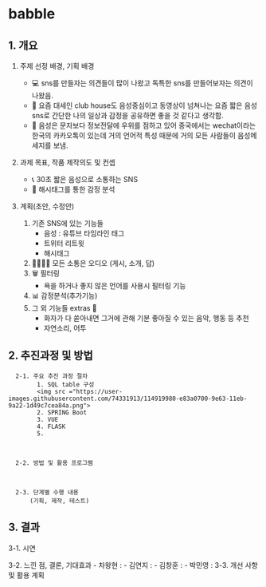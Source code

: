 # babble
## 1. 개요
1. 주제 선정 배경, 기획 배경
    - :computer:	sns를 만들자는 의견들이 많이 나왔고 독특한 sns를 만들어보자는 의견이 나왔음.
    - :loudspeaker:	요즘 대세인 club house도 음성중심이고 동영상이 넘쳐나는 요즘 짧은 음성sns로 간단한 나의 일상과 감정을 공유하면 좋을 것 같다고 생각함.
    - :microphone:	음성은 문자보다 정보전달에 우위를 점하고 있어 중국에서는 wechat이라는 한국의 카카오톡이 있는데 거의 언어적 특성 때문에 거의 모든 사람들이 음성메세지를 보냄.<br>

2. 과제 목표, 작품 제작의도 및 컨셉
    - :telephone_receiver:	 30초 짧은 음성으로 소통하는 SNS 
    - :memo: 해시태그를 통한 감정 분석
3. 계획(초안, 수정안)
    1. 기존 SNS에 있는 기능들
         - 음성 : 유튜브 타임라인 태그
         - 트위터 리트윗
         - 해시태그
    2. :family_man_woman_boy_boy:	 모든 소통은 오디오 (게시, 소개, 답) 
    3. :wastebasket:	필터링
         - 욕을 하거나 좋지 않은 언어를 사용시 필터링 기능
    4. :bar_chart: 감정분석(추가기능)
    5. 그 외 기능들 extras :construction:
         - 화자가 다 쏟아내면 그거에 관해 기분 좋아질 수 있는 음악, 행동 등 추천
         - 자연소리, 어투
    
  ## 2. 추진과정 및 방법
    
      2-1. 주요 추진 과정 절차      
            1. SQL table 구성
            <img src ="https://user-images.githubusercontent.com/74331913/114919980-e83a0700-9e63-11eb-9a22-1d49c7cea84a.png">
            2. SPRING Boot
            3. VUE
            4. FLASK
            5. 
      
      
      
      2-2. 방법 및 활용 프로그램
      
      
        
      2-3. 단계별 수행 내용
          (기획, 제작, 테스트)
          
          
         
          
   
  
## 3. 결과 	
   3-1. 시연
        
   3-2. 느낀 점, 결론, 기대효과
       - 차왕현 :
       - 김연지 :
       - 김창훈 :
       - 박민영 :
   3-3. 개선 사항 및 활용 계획
